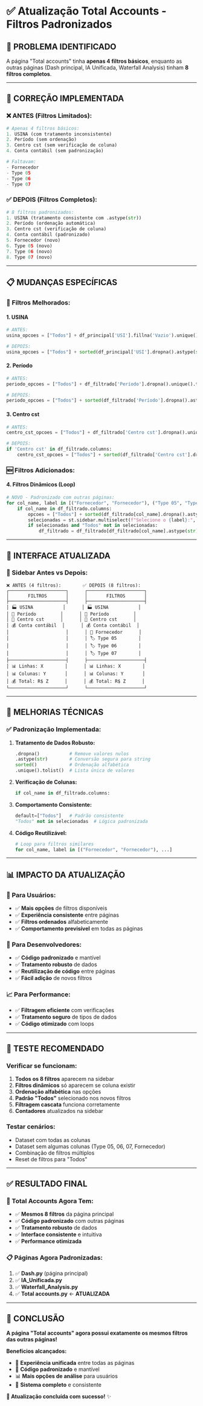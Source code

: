 # ✅ Atualização Total Accounts - Filtros Padronizados

## 🎯 **PROBLEMA IDENTIFICADO**

A página "Total accounts" tinha **apenas 4 filtros básicos**, enquanto as outras páginas (Dash principal, IA Unificada, Waterfall Analysis) tinham **8 filtros completos**.

---

## 🔧 **CORREÇÃO IMPLEMENTADA**

### **❌ ANTES (Filtros Limitados):**
```python
# Apenas 4 filtros básicos:
1. USINA (com tratamento inconsistente)
2. Período (sem ordenação)
3. Centro cst (sem verificação de coluna)
4. Conta contábil (sem padronização)

# Faltavam:
- Fornecedor
- Type 05
- Type 06
- Type 07
```

### **✅ DEPOIS (Filtros Completos):**
```python
# 8 filtros padronizados:
1. USINA (tratamento consistente com .astype(str))
2. Período (ordenação automática)
3. Centro cst (verificação de coluna)
4. Conta contábil (padronizado)
5. Fornecedor (novo)
6. Type 05 (novo)
7. Type 06 (novo)
8. Type 07 (novo)
```

---

## 📋 **MUDANÇAS ESPECÍFICAS**

### **🔄 Filtros Melhorados:**

#### **1. USINA**
```python
# ANTES:
usina_opcoes = ["Todos"] + df_principal['USI'].fillna('Vazio').unique().tolist()

# DEPOIS:
usina_opcoes = ["Todos"] + sorted(df_principal['USI'].dropna().astype(str).unique().tolist()) if 'USI' in df_principal.columns else ["Todos"]
```

#### **2. Período**
```python
# ANTES:
periodo_opcoes = ["Todos"] + df_filtrado['Período'].dropna().unique().tolist()

# DEPOIS:
periodo_opcoes = ["Todos"] + sorted(df_filtrado['Período'].dropna().astype(str).unique().tolist()) if 'Período' in df_filtrado.columns else ["Todos"]
```

#### **3. Centro cst**
```python
# ANTES:
centro_cst_opcoes = ["Todos"] + df_filtrado['Centro cst'].dropna().unique().tolist()

# DEPOIS:
if 'Centro cst' in df_filtrado.columns:
    centro_cst_opcoes = ["Todos"] + sorted(df_filtrado['Centro cst'].dropna().astype(str).unique().tolist())
```

### **🆕 Filtros Adicionados:**

#### **4. Filtros Dinâmicos (Loop)**
```python
# NOVO - Padronizado com outras páginas:
for col_name, label in [("Fornecedor", "Fornecedor"), ("Type 05", "Type 05"), ("Type 06", "Type 06"), ("Type 07", "Type 07")]:
    if col_name in df_filtrado.columns:
        opcoes = ["Todos"] + sorted(df_filtrado[col_name].dropna().astype(str).unique().tolist())
        selecionadas = st.sidebar.multiselect(f"Selecione o {label}:", opcoes, default=["Todos"])
        if selecionadas and "Todos" not in selecionadas:
            df_filtrado = df_filtrado[df_filtrado[col_name].astype(str).isin(selecionadas)]
```

---

## 🎨 **INTERFACE ATUALIZADA**

### **📱 Sidebar Antes vs Depois:**

```
❌ ANTES (4 filtros):        ✅ DEPOIS (8 filtros):
┌─────────────────────┐      ┌─────────────────────┐
│       FILTROS       │      │       FILTROS       │
├─────────────────────┤      ├─────────────────────┤
│ 🏭 USINA           │      │ 🏭 USINA           │
│ 📅 Período         │      │ 📅 Período         │
│ 🏢 Centro cst      │      │ 🏢 Centro cst      │
│ 💰 Conta contábil  │      │ 💰 Conta contábil  │
│                     │      │ 🏪 Fornecedor      │
│                     │      │ 🏷️ Type 05        │
│                     │      │ 🏷️ Type 06        │
│                     │      │ 🏷️ Type 07        │
├─────────────────────┤      ├─────────────────────┤
│ 📊 Linhas: X        │      │ 📊 Linhas: X        │
│ 📊 Colunas: Y       │      │ 📊 Colunas: Y       │
│ 💰 Total: R$ Z      │      │ 💰 Total: R$ Z      │
└─────────────────────┘      └─────────────────────┘
```

---

## 🔧 **MELHORIAS TÉCNICAS**

### **✅ Padronização Implementada:**

1. **Tratamento de Dados Robusto:**
   ```python
   .dropna()           # Remove valores nulos
   .astype(str)        # Conversão segura para string
   sorted()            # Ordenação alfabética
   .unique().tolist()  # Lista única de valores
   ```

2. **Verificação de Colunas:**
   ```python
   if col_name in df_filtrado.columns:
   ```

3. **Comportamento Consistente:**
   ```python
   default=["Todos"]   # Padrão consistente
   "Todos" not in selecionadas  # Lógica padronizada
   ```

4. **Código Reutilizável:**
   ```python
   # Loop para filtros similares
   for col_name, label in [("Fornecedor", "Fornecedor"), ...]
   ```

---

## 📊 **IMPACTO DA ATUALIZAÇÃO**

### **🎯 Para Usuários:**
- ✅ **Mais opções** de filtros disponíveis
- ✅ **Experiência consistente** entre páginas
- ✅ **Filtros ordenados** alfabeticamente
- ✅ **Comportamento previsível** em todas as páginas

### **🔧 Para Desenvolvedores:**
- ✅ **Código padronizado** e mantível
- ✅ **Tratamento robusto** de dados
- ✅ **Reutilização de código** entre páginas
- ✅ **Fácil adição** de novos filtros

### **📈 Para Performance:**
- ✅ **Filtragem eficiente** com verificações
- ✅ **Tratamento seguro** de tipos de dados
- ✅ **Código otimizado** com loops

---

## 🧪 **TESTE RECOMENDADO**

### **Verificar se funcionam:**
1. **Todos os 8 filtros** aparecem na sidebar
2. **Filtros dinâmicos** só aparecem se coluna existir
3. **Ordenação alfabética** nas opções
4. **Padrão "Todos"** selecionado nos novos filtros
5. **Filtragem cascata** funciona corretamente
6. **Contadores** atualizados na sidebar

### **Testar cenários:**
- Dataset com todas as colunas
- Dataset sem algumas colunas (Type 05, 06, 07, Fornecedor)
- Combinação de filtros múltiplos
- Reset de filtros para "Todos"

---

## ✅ **RESULTADO FINAL**

### **🎉 Total Accounts Agora Tem:**
- ✅ **Mesmos 8 filtros** da página principal
- ✅ **Código padronizado** com outras páginas
- ✅ **Tratamento robusto** de dados
- ✅ **Interface consistente** e intuitiva
- ✅ **Performance otimizada**

### **📋 Páginas Agora Padronizadas:**
1. ✅ **Dash.py** (página principal)
2. ✅ **IA_Unificada.py**
3. ✅ **Waterfall_Analysis.py**
4. ✅ **Total accounts.py** ← **ATUALIZADA**

---

## 🎯 **CONCLUSÃO**

**A página "Total accounts" agora possui exatamente os mesmos filtros das outras páginas!**

**Benefícios alcançados:**
- 🎯 **Experiência unificada** entre todas as páginas
- 🔧 **Código padronizado** e mantível
- 📊 **Mais opções de análise** para usuários
- 🚀 **Sistema completo** e consistente

**🎊 Atualização concluída com sucesso!** ✨
